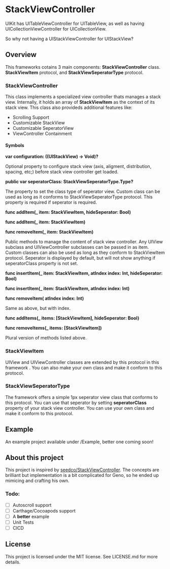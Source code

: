 # StackViewController

UIKit has UITableViewController for UITableView, as well as having UICollectionViewController for UICollectionView.

So why not having a UIStackViewController for UIStackView?

## Overview

This frameworks cotains 3 main components: **StackViewController** class. **StackViewItem** protocol, and **StackViewSeperatorType** protocol.

### StackViewController

This class implements a specialized view controller thats manages a stack view. Internally, it holds an array of **StackViewItem** as the context of its stack view. This class also provideds additional features like:

- Scrolling Support
- Customizable StackView
- Customizable SeperatorView
- ViewController Containment

#### Symbols

**var configuration: ((UIStackView) -> Void)?**

Optional property to configure stack view (axis, aligment, distribution, spacing, etc;) before stack view controller get loaded.

**public var seperatorClass: StackViewSeperatorType.Type?**

The property to set the class type of seperator view. Custom class can be used as long as it conforms to StackViewSeperatorType protocol. This property is required if seperator is required.

**func addItem(_ item: StackViewItem, hideSeperator: Bool)**

**func addItem(_ item: StackViewItem)**

**func removeItem(_ item: StackViewItem)**

Public methods to manage the content of stack view controller. Any UIView subclass and UIViewController subclasses can be passed in as item. Custom classes can also be used as long as they conform to StackViewItem protocol. Seperator is displayed by default, but will not show anything if seperatorClass property is not set.

**func insertItem(_ item: StackViewItem, atIndex index: Int, hideSeperator: Bool)**

**func insertItem(_ item: StackViewItem, atIndex index: Int)**

**func removeItem( atIndex index: Int)**

Same as above, but with index.

**func addItems(_ items: [StackViewItem], hideSeperator: Bool)**

**func removeItems(_ items: [StackViewItem])**

Plural version of methods listed above.

### StackViewItem

UIView and UIViewController classes are extended by this protocol in this framework . You can also make your own class and make it conform to this protocol.

### StackViewSeperatorType

The framework offers a simple 1px seperator view class that conforms to this protocol. You can use that seperator by setting **seperatorClass** property of your stack view controller. You can use your own class and make it conform to this protocol.

## Example

An example project available under /Example, better one coming soon!

## About this project

This project is inspired by [seedco/StackViewController](https://github.com/seedco/StackViewController). The concepts are brilliant but implementation is a bit complicated for Geno, so he ended up mimicing and crafting his own.

### Todo:

- [ ] Autoscroll support
- [ ] Carthage/Cocoapods support
- [ ] A **better** example
- [ ] Unit Tests
- [ ] CICD

## License

This project is licensed under the MIT license. See LICENSE.md for more details.
